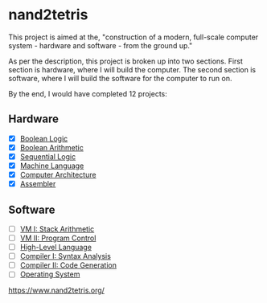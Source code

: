 # nand2tetris
This project is aimed at the, "construction of a modern, full-scale computer system - hardware and software - from the ground up."

As per the description, this project is broken up into two sections. First section is hardware, where I will build the computer. The second section is software, where I will build the software for the computer to run on.

By the end, I would have completed 12 projects:

## Hardware
- [x] [Boolean Logic](https://www.nand2tetris.org/project01)
- [x] [Boolean Arithmetic](https://www.nand2tetris.org/project02)
- [x] [Sequential Logic](https://www.nand2tetris.org/project03)
- [x] [Machine Language](https://www.nand2tetris.org/project04)
- [x] [Computer Architecture](https://www.nand2tetris.org/project05)
- [x] [Assembler](https://www.nand2tetris.org/project06)
## Software
- [ ] [VM I: Stack Arithmetic](https://www.nand2tetris.org/project07)
- [ ] [VM II: Program Control](https://www.nand2tetris.org/project08)
- [ ] [High-Level Language](https://www.nand2tetris.org/project09)
- [ ] [Compiler I: Syntax Analysis](https://www.nand2tetris.org/project10)
- [ ] [Compiler II: Code Generation](https://www.nand2tetris.org/project11)
- [ ] [Operating System](https://www.nand2tetris.org/project12)

https://www.nand2tetris.org/
